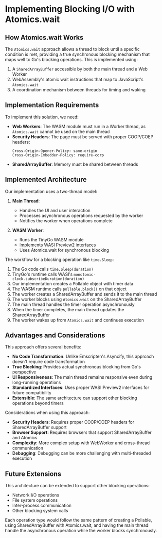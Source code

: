 # Implementing Blocking I/O with Atomics.wait

## How Atomics.wait Works

The `Atomics.wait` approach allows a thread to block until a specific condition is met, providing a true synchronous blocking mechanism that maps well to Go's blocking operations. This is implemented using:

1. A `SharedArrayBuffer` accessible by both the main thread and a Web Worker
2. WebAssembly's atomic wait instructions that map to JavaScript's `Atomics.wait`
3. A coordination mechanism between threads for timing and waking

## Implementation Requirements

To implement this solution, we need:

- **Web Workers**: The WASM module must run in a Worker thread, as `Atomics.wait` cannot be used on the main thread
- **Security Headers**: The page must be served with proper COOP/COEP headers:
  ```
  Cross-Origin-Opener-Policy: same-origin
  Cross-Origin-Embedder-Policy: require-corp
  ```
- **SharedArrayBuffer**: Memory must be shared between threads

## Implemented Architecture

Our implementation uses a two-thread model:

1. **Main Thread**:

   - Handles the UI and user interaction
   - Processes asynchronous operations requested by the worker
   - Notifies the worker when operations complete

2. **WASM Worker**:
   - Runs the TinyGo WASM module
   - Implements WASI Preview2 interfaces
   - Uses Atomics.wait for synchronous blocking

The workflow for a blocking operation like `time.Sleep`:

1. The Go code calls `time.Sleep(duration)`
2. TinyGo's runtime calls WASI's `monotonic-clock.subscribeDuration(duration)`
3. Our implementation creates a Pollable object with timer data
4. The WASM runtime calls `pollable.block()` on that object
5. The worker creates a SharedArrayBuffer and sends it to the main thread
6. The worker blocks using `Atomics.wait` on the SharedArrayBuffer
7. The main thread handles the timer operation asynchronously
8. When the timer completes, the main thread updates the SharedArrayBuffer
9. The worker wakes up from `Atomics.wait` and continues execution

## Advantages and Considerations

This approach offers several benefits:

- **No Code Transformation**: Unlike Emscripten's Asyncify, this approach doesn't require code transformation
- **True Blocking**: Provides actual synchronous blocking from Go's perspective
- **UI Responsiveness**: The main thread remains responsive even during long-running operations
- **Standardized Interfaces**: Uses proper WASI Preview2 interfaces for future compatibility
- **Extensible**: The same architecture can support other blocking operations beyond timers

Considerations when using this approach:

- **Security Headers**: Requires proper COOP/COEP headers for SharedArrayBuffer support
- **Browser Support**: Requires browsers that support SharedArrayBuffer and Atomics
- **Complexity**: More complex setup with WebWorker and cross-thread communication
- **Debugging**: Debugging can be more challenging with multi-threaded execution

## Future Extensions

This architecture can be extended to support other blocking operations:

- Network I/O operations
- File system operations
- Inter-process communication
- Other blocking system calls

Each operation type would follow the same pattern of creating a Pollable, using SharedArrayBuffer with Atomics.wait, and having the main thread handle the asynchronous operation while the worker blocks synchronously.
